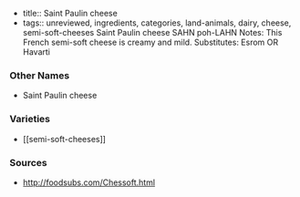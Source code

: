 - title:: Saint Paulin cheese
- tags:: unreviewed, ingredients, categories, land-animals, dairy, cheese, semi-soft-cheeses
Saint Paulin cheese SAHN poh-LAHN Notes: This French semi-soft cheese is creamy and mild. Substitutes: Esrom OR Havarti

### Other Names

* Saint Paulin cheese

### Varieties

* [[semi-soft-cheeses]]

### Sources
* http://foodsubs.com/Chessoft.html
